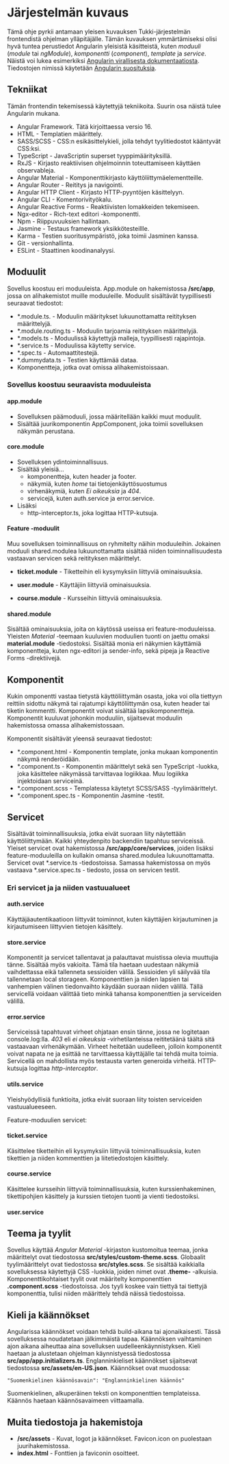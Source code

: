 # Järjestelmän kuvaus

Tämä ohje pyrkii antamaan yleisen kuvauksen Tukki-järjestelmän frontendistä ohjelman ylläpitäjälle. 
Tämän kuvauksen ymmärtämiseksi olisi hyvä tuntea perustiedot Angularin
yleisistä käsitteistä, kuten *moduuli* (*module* tai *ngModule*), 
*komponentti* (*component*), *template* ja *service*.  Näistä voi lukea esimerkiksi [Angularin virallisesta dokumentaatiosta](https://angular.io/guide/architecture). Tiedostojen nimissä käytetään [Angularin suosituksia](https://angular.io/guide/styleguide#naming).

## Tekniikat

Tämän frontendin tekemisessä käytettyjä tekniikoita. Suurin osa näistä tulee Angularin mukana.

- Angular Framework. Tätä kirjoittaessa versio 16.
- HTML - Templatien määrittely.
- SASS/SCSS - CSS:n esikäsittelykieli, jolla tehdyt tyylitiedostot kääntyvät CSS:ksi.
- TypeScript - JavaScriptin superset tyyppimäärityksillä.
- RxJS - Kirjasto reaktiivisen ohjelmoinnin toteuttamiseen käyttäen observableja.
- Angular Material - Komponenttikirjasto käyttöliittymäelementteille.
- Angular Router - Reititys ja navigointi.
- Angular HTTP Client - Kirjasto HTTP-pyyntöjen käsittelyyn.
- Angular CLI - Komentorivityökalu.
- Angular Reactive Forms - Reaktiivisten lomakkeiden tekemiseen.
- Ngx-editor - Rich-text editori -komponentti.
- Npm - Riippuvuuksien hallintaan.
- Jasmine - Testaus framework yksikkötesteillle.
- Karma - Testien suoritusympäristö, joka toimii Jasminen kanssa.
- Git - versionhallinta.
- ESLint - Staattinen koodinanalyysi.


## Moduulit

Sovellus koostuu eri moduuleista. App.module on hakemistossa **/src/app**, jossa
on alihakemistot muille moduuleille.
Moduulit sisältävät tyypillisesti seuraavat tiedostot:

- *.module.ts. - Moduulin määritykset lukuunottamatta reitityksen määrittelyjä.
- *.module.routing.ts - Moduulin tarjoamia reitityksen määrittelyjä.
- *.models.ts - Moduulissä käytettyjä malleja, tyypillisesti rajapintoja.
- *.service.ts - Moduulissa käytetty service.
- *.spec.ts - Automaattitestejä.
- *.dummydata.ts - Testien käyttämää dataa.
- Komponentteja, jotka ovat omissa alihakemistoissaan.

### Sovellus koostuu seuraavista moduuleista

 #### app.module
  - Sovelluksen päämoduuli, jossa määritellään kaikki muut moduulit.
  - Sisältää juurikomponentin AppComponent, joka toimii sovelluksen näkymän perustana. 
  
 #### core.module
  - Sovelluksen ydintoiminnallisuus.
  - Sisältää yleisiä...
    - komponentteja, kuten header ja footer.
    - näkymiä, kuten *home* tai tietojenkäyttösuostumus
    - virhenäkymiä, kuten *Ei oikeuksia* ja *404*.
    - servicejä, kuten auth.service ja error.service.
  - Lisäksi
    - http-interceptor.ts, joka logittaa HTTP-kutsuja.

 #### Feature -moduulit
  
  Muu sovelluksen toiminnallisuus on ryhmitelty näihin moduuleihin. Jokainen moduuli shared.modulea lukuunottamatta sisältää niiden toiminnallisuudesta vastaavan servicen sekä reitityksen määrittelyt.

  - **ticket.module** - Tiketteihin eli kysymyksiin liittyviä ominaisuuksia.

  - **user.module** - Käyttäjiin liittyviä ominaisuuksia.

  - **course.module** - Kursseihin liittyviä ominaisuuksia.
  #### shared.module
  
  Sisältää ominaisuuksia, joita on käytössä useissa eri feature-moduuleissa. Yleisten *Material* -teemaan kuuluvien moduulien tuonti on jaettu omaksi **material.module** -tiedostoksi. Sisältää monia eri näkymien käyttämiä komponentteja, kuten ngx-editori ja sender-info, sekä pipeja ja Reactive Forms -direktiivejä.

## Komponentit

Kukin omponentti vastaa tietystä käyttöliittymän osasta, joka voi olla tiettyyn
reittiin sidottu näkymä tai rajatumpi käyttöliittymän osa, kuten header tai
tiketin kommentti. Komponentit voivat sisältää lapsikomponentteja. Komponentit kuuluvat johonkin moduuliin, sijaitsevat moduulin hakemistossa omassa alihakemistossaan.

Komponentit sisältävät yleensä seuraavat tiedostot:

- *.component.html - Komponentin template, jonka mukaan komponentin näkymä renderöidään. 
- *.component.ts - Komponentin määrittelyt sekä sen TypeScript -luokka, joka käsittelee näkymässä tarvittavaa logiikkaa. Muu logiikka injektoidaan serviceinä.
- *.component.scss - Templatessa käytetyt SCSS/SASS -tyylimäärittelyt.
- *.component.spec.ts - Komponentin Jasmine -testit.


## Servicet

Sisältävät toiminnallisuuksia, jotka eivät suoraan liity näytettään käyttöliittymään. Kaikki yhteydenpito backendiin tapahtuu serviceissä. Yleiset servicet ovat hakemistossa **/src/app/core/services**, joiden lisäksi feature-moduuleilla on kullakin omansa shared.modulea lukuunottamatta. Servicet ovat *.service.ts -tiedostoissa. Samassa hakemistossa on myös vastaava
*.service.spec.ts - tiedosto, jossa on servicen testit.

### Eri servicet ja ja niiden vastuualueet

#### auth.service

Käyttäjäautentikaatioon liittyvät toiminnot, kuten
käyttäjien kirjautuminen ja kirjautumiseen liittyvien tietojen käsittely.

#### store.service

Komponentit ja servicet tallentavat ja palauttavat muistissa olevia  muuttujia tänne. Sisältää myös vakioita. Tämä tila haetaan uudestaan näkymiä vaihdettassa eikä tallenneta sessioiden välilä. Sessioiden yli säilyvää tila tallennetaan local storageen. Komponenttien ja niiden lapsien tai vanhempien välinen tiedonvaihto käydään suoraan niiden välillä. Tällä servicellä voidaan välittää tieto minkä tahansa komponenttien ja serviceiden välillä.

#### error.service

Serviceissä tapahtuvat virheet ohjataan ensin tänne, jossa ne logitetaan console.log:lla. *403* eli *ei oikeuksia* -virhetilanteissa reititetäänä täältä sitä vastaavaan virhenäkymään. Virheet heitetään uudelleen, jolloin komponentit voivat napata ne ja esittää ne tarvittaessa käyttäjälle tai tehdä muita toimia. Servicellä on mahdollista myös testausta varten generoida virheitä. HTTP-kutsuja logittaa *http-interceptor*.

#### utils.service

Yleishyödyllisiä funktioita, jotka eivät suoraan liity toisten serviceiden vastuualueeseen.

Feature-moduulien servicet:

#### ticket.service

Käsittelee tiketteihin eli kysymyksiin liittyviä toiminnallisuuksia, kuten tikettien ja niiden kommenttien ja liitetiedostojen käsittely.

#### course.service

Käsittelee kursseihin liittyviä toiminnallisuuksia, kuten kurssienhakeminen, tikettipohjien käsittely ja kurssien tietojen tuonti ja vienti tiedostoiksi.

#### user.service


## Teema ja tyylit

Sovellus käyttää *Angular Material* -kirjaston kustomoitua teemaa, jonka määrittelyt ovat tiedostossa **src/styles/custom-theme.scss**. Globaalit tyylimäärittelyt ovat tiedostossa **src/styles.scss**. Se sisältää kaikkialla sovelluksessa käytettyjä CSS -luokkia, joiden nimet ovat **.theme-** -alkuisia. Komponenttikohtaiset tyylit ovat määritelty komponenttien
**.component.scss** -tiedostoissa. Jos tyyli koskee vain tiettyä tai tiettyjä komponenttia,
tulisi niiden määrittely tehdä näissä tiedostoissa. 

## Kieli ja käännökset

Angularissa käännökset voidaan tehdä build-aikana tai ajonaikaisesti. Tässä sovelluksessa
noudatetaan jälkimmäistä tapaa. Käännöksen vaihtaminen ajon aikana aiheuttaa aina
sovelluksen uudelleenkäynnistyksen. Kieli haetaan ja alustetaan ohjelman käynnistyessä tiedostossa **src/app/app.initializers.ts**. Englanninkieliset käännökset sijaitsevat
tiedostossa **src/assets/en-US.json**. Käännökset ovat muodossa:

  ```"Suomenkielinen käännösavain": "Englanninkielinen käännös"```

Suomenkielinen, alkuperäinen teksti on komponenttien templateissa. Käännös haetaan käännösavaimeen viittaamalla. 

## Muita tiedostoja ja hakemistoja

- **/src/assets** - Kuvat, logot ja käännökset. Favicon.icon on puolestaan juurihakemistossa.
- **index.html** - Fonttien ja faviconin osoitteet.
